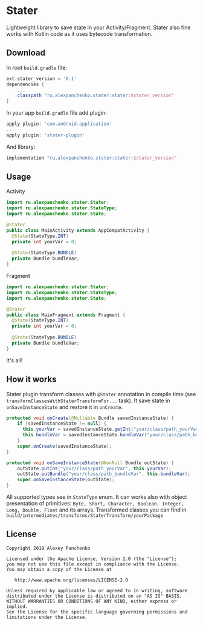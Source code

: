 Stater
=======
Lightweight library to save state in your Activity/Fragment.
Stater also fine works with Kotlin code as it uses bytecode transformation.

Download
--------
In root `build.gradle` file:
```groovy
ext.stater_version = '0.1'
dependencies {
    ...
    classpath "ru.alexpanchenko.stater:stater:$stater_version"
}
```
In your app `build.gradle` file add plugin:
```groovy
apply plugin: 'com.android.application'
...
apply plugin: 'stater-plugin'
```
And library:
```groovy
implementation "ru.alexpanchenko.stater:stater:$stater_version"
```

Usage
--------
Activity
```java
import ru.alexpanchenko.stater.Stater;
import ru.alexpanchenko.stater.StateType;
import ru.alexpanchenko.stater.State;

@Stater
public class MainActivity extends AppCompatActivity {
  @State(StateType.INT)
  private int yourVar = 0;
  
  @State(StateType.BUNDLE)
  private Bundle bundleVar;
}
```
Fragment
```java
import ru.alexpanchenko.stater.Stater;
import ru.alexpanchenko.stater.StateType;
import ru.alexpanchenko.stater.State;

@Stater
public class MainFragment extends Fragment {
  @State(StateType.INT)
  private int yourVar = 0;
  
  @State(StateType.BUNDLE)
  private Bundle bundleVar;
}
```
It's all!

How it works
--------
Stater plugin transform classes with `@Stater` annotation in compile time (see `transformClassesWithStaterTransformFor...` task).
It save state in `onSaveInstanceState` and restore it in `onCreate`.
```java
protected void onCreate(@Nullable Bundle savedInstanceState) {
    if (savedInstanceState != null) {
      this.yourVar = savedInstanceState.getInt("your/class/path_yourVar");
      this.bundleVar = savedInstanceState.bundleVar("your/class/path_bundleVar");
    }
    super.onCreate(savedInstanceState);
}

protected void onSaveInstanceState(@NonNull Bundle outState) {
    outState.putInt("your/class/path_yourVar", this.yourVar);
    outState.putBundle("your/class/path_bundleVar", this.bundleVar);
    super.onSaveInstanceState(outState);
}
```
All supported types see in `StateType` enum. It can works also with object presentation of primitives:
`Byte, Short, Character, Boolean, Integer, Long, Double, Float` and its arrays.
Transformed classes you can find in `build/intermediates/transforms/StaterTransform/yourPackage`

License
-------

    Copyright 2019 Alexey Panchenko

    Licensed under the Apache License, Version 2.0 (the "License");
    you may not use this file except in compliance with the License.
    You may obtain a copy of the License at

       http://www.apache.org/licenses/LICENSE-2.0

    Unless required by applicable law or agreed to in writing, software
    distributed under the License is distributed on an "AS IS" BASIS,
    WITHOUT WARRANTIES OR CONDITIONS OF ANY KIND, either express or implied.
    See the License for the specific language governing permissions and
    limitations under the License.